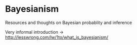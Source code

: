 # Bayesianism
Resources and thoughts on Bayesian probablity and inference

Very informal introduction -> http://lesswrong.com/lw/1to/what_is_bayesianism/

